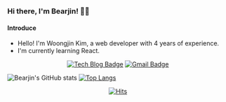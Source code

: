 ### Hi there, I'm Bearjin! 🙋‍♂

#### Introduce 
- Hello! I'm Woongjin Kim, a web developer with 4 years of experience.
- I'm currently learning React.


<div align="center">

[![Tech Blog Badge](http://img.shields.io/badge/-Tech%20blog-black?style=flat-square&logo=github&link=https://bearjin.com)](https://bearjin.com)
[![Gmail Badge](https://img.shields.io/badge/Gmail-d14836?style=flat-square&logo=Gmail&logoColor=white&link=mailto:kwj5030@gmail.com)](mailto:kwj5030@gmail.com)

</div>



![Bearjin's GitHub stats](https://github-readme-stats.vercel.app/api?username=bearjin&count_private=true&theme=tokyonight)
[![Top Langs](https://github-readme-stats.vercel.app/api/top-langs/?username=bearjin&langs_count=10&layout=compact)](https://github.com/anuraghazra/github-readme-stats)



<div align=center>

[![Hits](https://hits.seeyoufarm.com/api/count/incr/badge.svg?url=https%3A%2F%2Fgithub.com%2Fgjbae1212%2Fhit-counter&count_bg=%2335DF63&title_bg=%23000000&icon_color=%23FFFFFF&title=hits&edge_flat=false)](https://hits.seeyoufarm.com)
<div>
